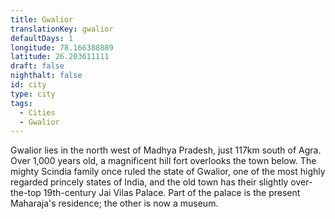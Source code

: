 ```yaml
---
title: Gwalior
translationKey: gwalior
defaultDays: 1
longitude: 78.166388889
latitude: 26.203611111
draft: false
nighthalt: false
id: city
type: city
tags:
  - Cities
  - Gwalior
---
```

Gwalior lies in the north west of Madhya Pradesh, just 117km south of Agra. Over 1,000 years old, a magnificent hill fort overlooks the town below. The mighty Scindia family once ruled the state of Gwalior, one of the most highly regarded princely states of India, and the old town has their slightly over-the-top 19th-century Jai Vilas Palace. Part of the palace is the present Maharaja's residence; the other is now a museum.